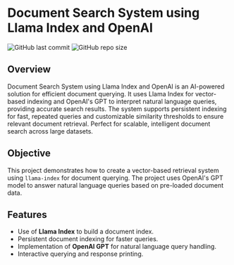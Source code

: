 # Document Search System using Llama Index and OpenAI
![GitHub last commit](https://img.shields.io/github/last-commit/sanu0711/Document-Search-System-using-Llama-Index-and-OpenAI)
![GitHub repo size](https://img.shields.io/github/repo-size/sanu0711/Document-Search-System-using-Llama-Index-and-OpenAI)

## Overview
Document Search System using Llama Index and OpenAI is an AI-powered solution for efficient document querying. It uses Llama Index for vector-based indexing and OpenAI's GPT to interpret natural language queries, providing accurate search results. The system supports persistent indexing for fast, repeated queries and customizable similarity thresholds to ensure relevant document retrieval. Perfect for scalable, intelligent document search across large datasets.

## Objective
This project demonstrates how to create a vector-based retrieval system using `llama-index` for document querying. The project uses OpenAI's GPT model to answer natural language queries based on pre-loaded document data.


## **Features**
- Use of **Llama Index** to build a document index.
- Persistent document indexing for faster queries.
- Implementation of **OpenAI GPT** for natural language query handling.
- Interactive querying and response printing.







